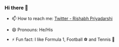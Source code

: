 ### Hi there 👋

<!--
**rishabhp99/rishabhp99** is a ✨ _special_ ✨ repository because its `README.md` (this file) appears on your GitHub profile.

Here are some ideas to get you started:

- 🔭 I’m currently working on ...
- 🌱 I’m currently learning ...
- 👯 I’m looking to collaborate on ...
- 🤔 I’m looking for help with ...
- 💬 Ask me about ...
-->
- 📫 How to reach me: [Twitter - Rishabh Priyadarshi](https://twitter.com/rishabhp_)

- 😄 Pronouns: He/His

- ⚡ Fun fact: I like Formula 1, Football :soccer: and Tennis :tennis:


